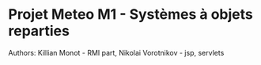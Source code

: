 # Projet Meteo M1 - Systèmes à objets reparties
Authors: Killian Monot - RMI part, Nikolai Vorotnikov - jsp, servlets
